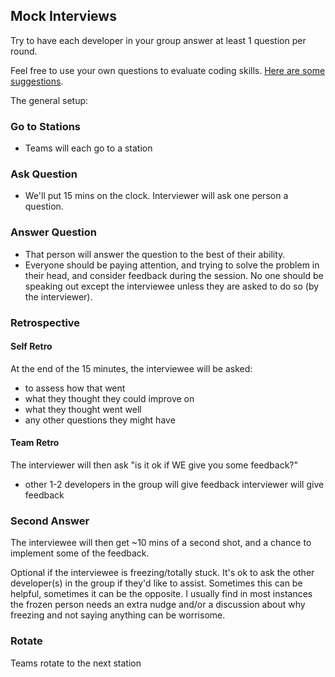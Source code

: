 ## Mock Interviews

Try to have each developer in your group answer at least 1 question per round.

Feel free to use your own questions to evaluate coding skills. [Here are some suggestions](/docs).

The general setup:

### Go to Stations
- Teams will each go to a station

### Ask Question
- We'll put 15 mins on the clock. Interviewer will ask one person a question.

### Answer Question
- That person will answer the question to the best of their ability.
- Everyone should be paying attention, and trying to solve the problem in their head, and consider feedback during the session. No one should be speaking out
except the interviewee unless they are asked to do so (by the interviewer).

### Retrospective

#### Self Retro
At the end of the 15 minutes, the interviewee will be asked:
  - to assess how that went
  - what they thought they could improve on
  - what they thought went well
  - any other questions they might have

#### Team Retro
The interviewer will then ask "is it ok if WE give you some feedback?"
  - other 1-2 developers in the group will give feedback
interviewer will give feedback

### Second Answer
The interviewee will then get ~10 mins of a second shot, and a chance to implement some of the feedback.

Optional if the interviewee is freezing/totally stuck.  It's ok to ask the other developer(s) in the group if they'd like to assist. Sometimes this can be helpful, sometimes it can be the opposite. I usually find in most instances the frozen person needs an extra nudge and/or a discussion about why freezing and not saying anything can be worrisome.

### Rotate
Teams rotate to the next station
